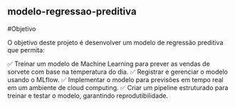 ## modelo-regressao-preditiva

#Objetivo

O objetivo deste projeto é desenvolver um modelo de regressão preditiva que permita: 

✅ Treinar um modelo de Machine Learning para prever as vendas de sorvete com base na temperatura do dia.
✅ Registrar e gerenciar o modelo usando o MLflow. 
✅ Implementar o modelo para previsões em tempo real em um ambiente de cloud computing. 
✅ Criar um pipeline estruturado para treinar e testar o modelo, garantindo reprodutibilidade.
